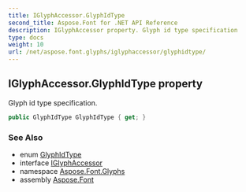 ```yaml
---
title: IGlyphAccessor.GlyphIdType
second_title: Aspose.Font for .NET API Reference
description: IGlyphAccessor property. Glyph id type specification
type: docs
weight: 10
url: /net/aspose.font.glyphs/iglyphaccessor/glyphidtype/
---
```

## IGlyphAccessor.GlyphIdType property

Glyph id type specification.

```csharp
public GlyphIdType GlyphIdType { get; }
```

### See Also

* enum [GlyphIdType](../../glyphidtype/)
* interface [IGlyphAccessor](../)
* namespace [Aspose.Font.Glyphs](../../iglyphaccessor/)
* assembly [Aspose.Font](../../../)


